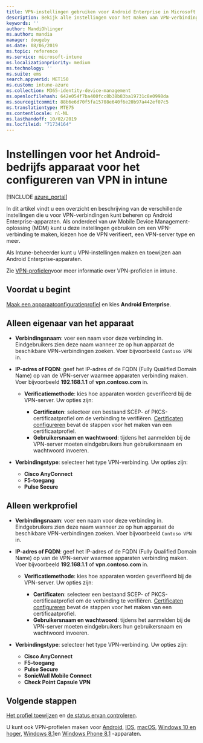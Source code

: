 ```yaml
---
title: VPN-instellingen gebruiken voor Android Enterprise in Microsoft Intune - Azure | Microsoft Docs
description: Bekijk alle instellingen voor het maken van VPN-verbindingen op Android Enter prise-apparaten in Microsoft Intune. Voer de verbindings naam, het IP-adres of de FQDN van de VPN-server in, Kies hoe gebruikers verifiëren en kies Citrix, SonicWall, Check Point capsule en Pulse Secure Connect types.
keywords: ''
author: MandiOhlinger
ms.author: mandia
manager: dougeby
ms.date: 08/06/2019
ms.topic: reference
ms.service: microsoft-intune
ms.localizationpriority: medium
ms.technology: ''
ms.suite: ems
search.appverid: MET150
ms.custom: intune-azure
ms.collection: M365-identity-device-management
ms.openlocfilehash: 642e054f7ba400fcc8b38b83ba19731c8e0998da
ms.sourcegitcommit: 88b6e6d70f5fa15708e640f6e20b97a442ef07c5
ms.translationtype: MTE75
ms.contentlocale: nl-NL
ms.lasthandoff: 10/02/2019
ms.locfileid: "71734164"
---
```

# <a name="android-enterprise-device-settings-to-configure-vpn-in-intune"></a>Instellingen voor het Android-bedrijfs apparaat voor het configureren van VPN in intune

[!INCLUDE [azure_portal](../includes/azure_portal.md)]

In dit artikel vindt u een overzicht en beschrijving van de verschillende instellingen die u voor VPN-verbindingen kunt beheren op Android Enterprise-apparaten. Als onderdeel van uw Mobile Device Management-oplossing (MDM) kunt u deze instellingen gebruiken om een VPN-verbinding te maken, kiezen hoe de VPN verifieert, een VPN-server type en meer.

Als Intune-beheerder kunt u VPN-instellingen maken en toewijzen aan Android Enterprise-apparaten. 

Zie [VPN-profielen](vpn-settings-configure.md)voor meer informatie over VPN-profielen in intune.

## <a name="before-you-begin"></a>Voordat u begint

[Maak een apparaatconfiguratieprofiel](vpn-settings-configure.md#create-a-device-profile) en kies **Android Enterprise**.

## <a name="device-owner-only"></a>Alleen eigenaar van het apparaat

- **Verbindingsnaam**: voer een naam voor deze verbinding in. Eindgebruikers zien deze naam wanneer ze op hun apparaat de beschikbare VPN-verbindingen zoeken. Voer bijvoorbeeld `Contoso VPN` in.
- **IP-adres of FQDN**: geef het IP-adres of de FQDN (Fully Qualified Domain Name) op van de VPN-server waarmee apparaten verbinding maken. Voer bijvoorbeeld **192.168.1.1** of **vpn.contoso.com** in.

  - **Verificatiemethode**: kies hoe apparaten worden geverifieerd bij de VPN-server. Uw opties zijn:
  
    - **Certificaten**: selecteer een bestaand SCEP- of PKCS-certificaatprofiel om de verbinding te verifiëren. [Certificaten configureren](../protect/certificates-configure.md) bevat de stappen voor het maken van een certificaatprofiel.
    - **Gebruikersnaam en wachtwoord**: tijdens het aanmelden bij de VPN-server moeten eindgebruikers hun gebruikersnaam en wachtwoord invoeren.

- **Verbindingstype**: selecteer het type VPN-verbinding. Uw opties zijn:

  - **Cisco AnyConnect**
  - **F5-toegang**
  - **Pulse Secure**

## <a name="work-profile-only"></a>Alleen werkprofiel

- **Verbindingsnaam**: voer een naam voor deze verbinding in. Eindgebruikers zien deze naam wanneer ze op hun apparaat de beschikbare VPN-verbindingen zoeken. Voer bijvoorbeeld `Contoso VPN` in.
- **IP-adres of FQDN**: geef het IP-adres of de FQDN (Fully Qualified Domain Name) op van de VPN-server waarmee apparaten verbinding maken. Voer bijvoorbeeld **192.168.1.1** of **vpn.contoso.com** in.

  - **Verificatiemethode**: kies hoe apparaten worden geverifieerd bij de VPN-server. Uw opties zijn:
  
    - **Certificaten**: selecteer een bestaand SCEP- of PKCS-certificaatprofiel om de verbinding te verifiëren. [Certificaten configureren](../protect/certificates-configure.md) bevat de stappen voor het maken van een certificaatprofiel.
    - **Gebruikersnaam en wachtwoord**: tijdens het aanmelden bij de VPN-server moeten eindgebruikers hun gebruikersnaam en wachtwoord invoeren.

- **Verbindingstype**: selecteer het type VPN-verbinding. Uw opties zijn:

  - **Cisco AnyConnect**
  - **F5-toegang**
  - **Pulse Secure**
  - **SonicWall Mobile Connect**
  - **Check Point Capsule VPN**

## <a name="next-steps"></a>Volgende stappen

[Het profiel toewijzen](device-profile-assign.md) en [de status ervan controleren](device-profile-monitor.md).

U kunt ook VPN-profielen maken voor [Android](vpn-settings-android.md), [IOS](vpn-settings-ios.md), [macOS](vpn-settings-macos.md), [Windows 10 en hoger](vpn-settings-windows-10.md), [Windows 8,1](vpn-settings-windows-8-1.md)en [Windows Phone 8,1](vpn-settings-windows-phone-8-1.md) -apparaten.
